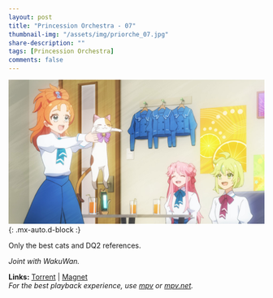 ```yaml
---
layout: post
title: "Princession Orchestra - 07"
thumbnail-img: "/assets/img/priorche_07.jpg"
share-description: ""
tags: [Princession Orchestra]
comments: false
---
```


![Princession Orchestra - 07](/assets/img/priorche_07.jpg){: .mx-auto.d-block :}

Only the best cats and DQ2 references.
<!-- excerpt-end -->

*Joint with WakuWan.*

**Links:** [Torrent](https://nyaa.si/view/1974161) | [Magnet](magnet:?xt=urn:btih:46fe11c481a73e63d3477f1ae0cdb8c08a9d3dc9&dn=%5BWakuTomete%5D%20Princess%20Session%20Orchestra%20-%2007%20%28WEB%201080p%20AVC%20E-AC3%29%20%5B00C548D6%5D%20%7C%20Princession%20Orchestra&tr=http%3A%2F%2Fnyaa.tracker.wf%3A7777%2Fannounce&tr=udp%3A%2F%2Fopen.stealth.si%3A80%2Fannounce&tr=udp%3A%2F%2Ftracker.opentrackr.org%3A1337%2Fannounce&tr=udp%3A%2F%2Fexodus.desync.com%3A6969%2Fannounce&tr=udp%3A%2F%2Ftracker.torrent.eu.org%3A451%2Fannounce) <br>
*For the best playback experience, use [mpv](https://mpv.io/) or [mpv.net](https://github.com/mpvnet-player/mpv.net/releases).*
